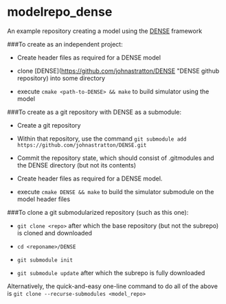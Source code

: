 # modelrepo_dense
An example repository creating a model using the [DENSE](https://github.com/johnastratton/DENSE "DENSE github repository") framework

###To create as an independent project:

* Create header files as required for a DENSE model

* clone [DENSE](https://github.com/johnastratton/DENSE "DENSE github repository) into some directory

* execute `cmake <path-to-DENSE> && make` to build simulator using the model


###To create as a git repository with DENSE as a submodule:

* Create a git repository

* Within that repository, use the command `git submodule add https://github.com/johnastratton/DENSE.git`

* Commit the repository state, which should consist of .gitmodules and the DENSE directory (but not its contents)

* Create header files as required for a DENSE model.

* execute `cmake DENSE && make` to build the simulator submodule on the model header files


###To clone a git submodularized repository (such as this one):

* `git clone <repo>` after which the base repository (but not the subrepo) is cloned and downloaded

* `cd <reponame>/DENSE`

* `git submodule init`

* `git submodule update` after which the subrepo is fully downloaded


Alternatively, the quick-and-easy one-line command to do all of the above is `git clone --recurse-submodules <model_repo>`
